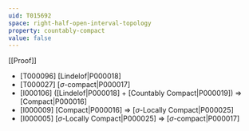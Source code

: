 ```yaml
---
uid: T015692
space: right-half-open-interval-topology
property: countably-compact
value: false
---
```

[[Proof]]

* [T000096] [Lindelof|P000018]
* [T000027] [$\sigma$-compact|P000017]
* [I000106] ([Lindelof|P000018] + [Countably Compact|P000019]) => [Compact|P000016]
* [I000009] [Compact|P000016] => [$\sigma$-Locally Compact|P000025]
* [I000005] [$\sigma$-Locally Compact|P000025] => [$\sigma$-compact|P000017]

